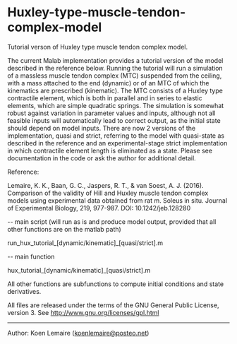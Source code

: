 # Huxley-type-muscle-tendon-complex-model
Tutorial verson of Huxley type muscle tendon complex model. 

The current Malab implementation provides a tutorial version of the model described in the reference below. Running the tutorial will run a simulation of a massless muscle tendon complex (MTC) suspended from the ceiling, with a mass attached to the end (dynamic) or of an MTC of which the kinematics are prescribed (kinematic). The MTC consists of a Huxley type contractile element, which is both in parallel and in series to elastic elements, which are simple quadratic springs. The simulation is somewhat robust against variation in parameter values and inputs, although not all feasible inputs will automatically lead to correct output, as the initial state should depend on model inputs. There are now 2 versions of the implementation, quasi and strict, referring to the model with quasi-state as described in the reference and an experimental-stage strict implementation in which contractile element length is eliminated as a state. Please see documentation in the code or ask the author for additional detail.

Reference:

Lemaire, K. K., Baan, G. C., Jaspers, R. T., & van Soest, A. J. (2016). Comparison of the validity of Hill and Huxley muscle tendon complex models using experimental data obtained from rat m. Soleus in situ. Journal of Experimental Biology, 219, 977-987. DOI: 10.1242/jeb.128280

-- main script (will run as is and produce model output, provided that all other functions are on the matlab path)

run_hux_tutorial_[dynamic/kinematic]_[quasi/strict].m

-- main function

hux_tutorial_[dynamic/kinematic]_[quasi/strict].m

All other functions are subfunctions to compute initial conditions and state derivatives. 

All files are released under the terms of the GNU General Public License,
version 3. See http://www.gnu.org/licenses/gpl.html

--------------------------------------------------------------------------

Author: Koen Lemaire (koenlemaire@posteo.net)
